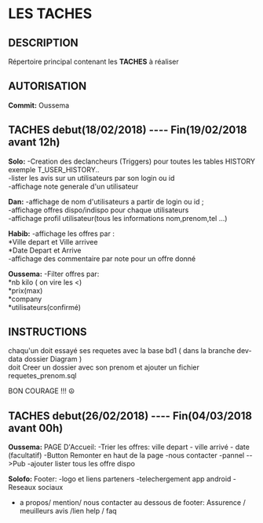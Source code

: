 # LES TACHES

## DESCRIPTION
  Répertoire principal contenant les **TACHES** à réaliser
  
## AUTORISATION
**Commit:** Oussema

## TACHES debut(18/02/2018) ---- Fin(19/02/2018 avant 12h)

**Solo:** 
-Creation des declancheurs (Triggers) pour toutes les tables HISTORY exemple T_USER_HISTORY..<br/>
-lister les avis sur un utilisateurs par son login ou id<br/>
-affichage note generale d'un utilisateur <br/>


**Dan:** 
-affichage de nom d'utilisateurs a partir de login ou id ; <br/>
-affichage offres dispo/indispo pour chaque utilisateurs<br/>
-affichage profil utilisateur(tous les informations nom,prenom,tel ...)<br/>


**Habib:**
-affichage les offres par : <br/>
*Ville depart et Ville arrivee <br/>
*Date Depart et Arrive <br/>
-affichage des commentaire par note pour un offre donné <br/>

**Oussema:**
-Filter offres par:<br/>
*nb kilo ( on vire les <)<br/>
*prix(max)<br/>
*company<br/>
*utilisateurs(confirmé)<br/>

## INSTRUCTIONS

chaqu'un doit essayé ses requetes avec la base bd1 ( dans la branche dev-data dossier Diagram )<br/>
doit Creer un dossier avec son prenom et ajouter un fichier requetes_prenom.sql<br/>


BON COURAGE !!! ☮ 


## TACHES debut(26/02/2018) ---- Fin(04/03/2018 avant 00h)

**Oussema:**
PAGE D'Accueil: 
-Trier les offres: ville depart - ville arrivé - date (facultatif)
-Button Remonter en haut de la page
-nous contacter
-pannel -->Pub
-ajouter lister tous les offre dispo

**Solofo:**
Footer: 
-logo et liens parteners 
-telechergement app android
-Reseaux sociaux  
- a propos/ mention/ nous contacter
au dessous de footer: Assurence / meuilleurs avis /lien help / faq



